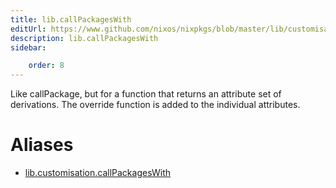 ```yaml
---
title: lib.callPackagesWith
editUrl: https://www.github.com/nixos/nixpkgs/blob/master/lib/customisation.nix#L184C22
description: lib.callPackagesWith
sidebar:

    order: 8
---
```


Like callPackage, but for a function that returns an attribute
set of derivations. The override function is added to the
individual attributes.


# Aliases

- [lib.customisation.callPackagesWith](/nix-doc-comments/reference/lib/customisation/lib-customisation-callPackagesWith)


